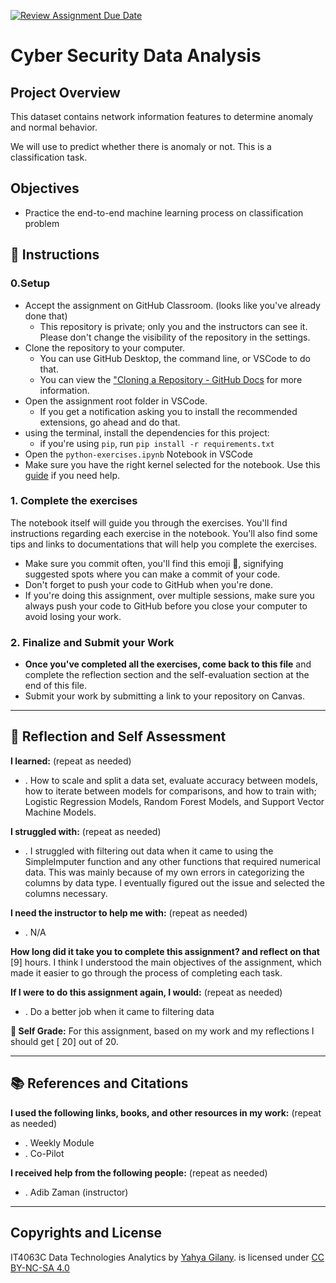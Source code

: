 [![Review Assignment Due Date](https://classroom.github.com/assets/deadline-readme-button-22041afd0340ce965d47ae6ef1cefeee28c7c493a6346c4f15d667ab976d596c.svg)](https://classroom.github.com/a/GMtiwQXP)
# Cyber Security Data Analysis
## Project Overview
This dataset contains network information features to determine anomaly and normal behavior.

We will use to predict whether there is anomaly or not. This is a classification task.


## Objectives
- Practice the end-to-end machine learning process on classification problem

## 📝 Instructions
### 0.Setup
- Accept the assignment on GitHub Classroom. (looks like you've already done that)
  - This repository is private; only you and the instructors can see it. Please don't change the visibility of the repository in the settings.
- Clone the repository to your computer.
  - You can use GitHub Desktop, the command line, or VSCode to do that.
  - You can view the ["Cloning a Repository - GitHub Docs](https://docs.github.com/en/repositories/creating-and-managing-repositories/cloning-a-repository?tool=webui) for more information.
- Open the assignment root folder in VSCode.
  - If you get a notification asking you to install the recommended extensions, go ahead and do that.
- using the terminal, install the dependencies for this project:
  - if you're using `pip`, run `pip install -r requirements.txt`
- Open the `python-exercises.ipynb` Notebook in VSCode
- Make sure you have the right kernel selected for the notebook. Use this [guide](https://it4063c.github.io/guides/FAQ/vscode-jupyter) if you need help.

### 1. Complete the exercises
The notebook itself will guide you through the exercises. You'll find instructions regarding each exercise in the notebook.
You'll also find some tips and links to documentations that will help you complete the exercises.

- Make sure you commit often, you'll find this emoji 🚩, signifying suggested spots where you can make a commit of your code.
- Don't forget to push your code to GitHub when you're done.
- If you're doing this assignment, over multiple sessions, make sure you always push your code to GitHub before you close your computer to avoid losing your work.

### 2. Finalize and Submit your Work
- **Once you've completed all the exercises, come back to this file** and complete the reflection section and the self-evaluation section at the end of this file.
- Submit your work by submitting a link to your repository on Canvas.

---------------
## 💭 Reflection and Self Assessment

**I learned:** (repeat as needed)
- . How to scale and split a data set, evaluate accuracy between models, how to iterate between models for comparisons, and how to train with; Logistic Regression Models, Random Forest Models, and Support Vector Machine Models.

**I struggled with:** (repeat as needed)
- . I struggled with filtering out data when it came to using the SimpleImputer function and any other functions that required numerical data. This was mainly because of my own errors in categorizing the columns by data type. I eventually figured out the issue and selected the columns necessary.

**I need the instructor to help me with:** (repeat as needed)
- . N/A

**How long did it take you to complete this assignment? and reflect on that**
[9] hours. I think I understood the main objectives of the assignment, which made it easier to go through the process of completing each task. 

**If I were to do this assignment again, I would:** (repeat as needed)
- . Do a better job when it came to filtering data

**💯 Self Grade:** For this assignment, based on my work and my reflections I should get [ 20] out of 20.

--------------------
## 📚 References and Citations
**I used the following links, books, and other resources in my work:** (repeat as needed)
- . Weekly Module
- . Co-Pilot
  
**I received help from the following people:** (repeat as needed)
- . Adib Zaman (instructor)

---
## Copyrights and License
IT4063C Data Technologies Analytics by [Yahya Gilany](https://yahyagilany.io). is licensed under [CC BY-NC-SA 4.0](https://creativecommons.org/licenses/by-nc-sa/4.0/)
